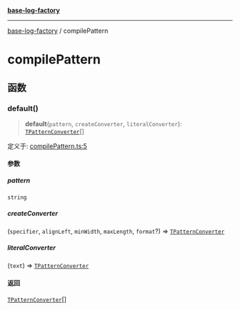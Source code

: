 [**base-log-factory**](index.md)

***

[base-log-factory](index.md) / compilePattern

# compilePattern

## 函数

### default()

> **default**(`pattern`, `createConverter`, `literalConverter`): [`TPatternConverter`](typings.md#tpatternconverter)[]

定义于: [compilePattern.ts:5](https://github.com/fengxinming/log-base/blob/f2c7f48e718176bca14e93c254777a3cb459e638/packages/base-log-factory/src/compilePattern.ts#L5)

#### 参数

##### pattern

`string`

##### createConverter

(`specifier`, `alignLeft`, `minWidth`, `maxLength`, `format`?) => [`TPatternConverter`](typings.md#tpatternconverter)

##### literalConverter

(`text`) => [`TPatternConverter`](typings.md#tpatternconverter)

#### 返回

[`TPatternConverter`](typings.md#tpatternconverter)[]
